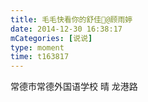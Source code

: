 ```yaml
---
title: 毛毛快看你的舒佳🤪@顾雨婷
date: 2014-12-30 16:38:17
mCategories: [说说]
type: moment
time: t163817
---
```


<div id="pics-20141230163817"></div>

<script src="/lib/moment/pics.js"></script>
<script>
var data = [
    {"link": "2014-12-30_000009.webp", "type": "shuoshuo"},
    {"link": "2014-12-30_000011.webp", "type": "shuoshuo"},
    {"link": "2014-12-30_000012.webp", "type": "shuoshuo"}
];
picsRender(data, "pics-20141230163817");
</script>

常德市常德外国语学校 晴
龙港路
